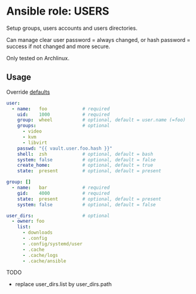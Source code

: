 # Ansible role: USERS

Setup groups, users accounts and users directories.

Can manage clear user password = always changed, or hash password = success if not changed and more secure.

Only tested on Archlinux.

## Usage
Override [defaults](https://github.com/lunics/ansible_role_users/tree/main/defaults/main)
```yaml
user:
  - name:   foo             # required
    uid:    1000            # required
    group:  wheel           # optional, default = user.name (=foo)
    groups:                 # optional
      - video
      - kvm
      - libvirt
    passwd: "{{ vault.user.foo.hash }}"
    shell:  zsh             # optional, default = bash
    system: false           # optional, default = false
    create_home:            # optional, default = true
    state:  present         # optional, default = present
```
```yaml
group: []
  - name:   bar             # required
    gid:    4000            # required
    state:  present         # optional, default = present
    system: false           # optional, default = false
```
```yaml
user_dirs:                  # optional
  - owner: foo
    list:
      - downloads
      - .config
      - .config/systemd/user
      - .cache
      - .cache/logs
      - .cache/ansible
```
TODO
- replace user_dirs.list by user_dirs.path
